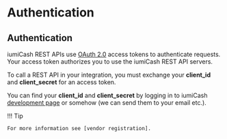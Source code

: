 # Authentication

## Authentication

iumiCash REST APIs use [OAuth 2.0](https://oauth.net/2/) access tokens to authenticate requests. 
Your access token authorizes you to use the iumiCash REST API servers.

To call a REST API in your integration, you must exchange 
your **client_id** and **client_secret** for an access token.  

You can find your **client_id** and **client_secret** by logging in to iumiCash [development page]
or somehow (we can send them to your email etc.).


!!! Tip

    For more information see [vendor registration].


[development page]: ../vendors/development_page.md
